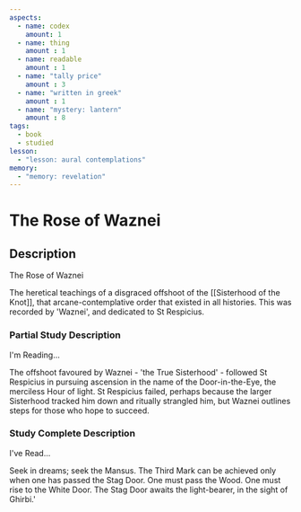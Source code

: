 ```yaml
---
aspects: 
  - name: codex
    amount: 1
  - name: thing
    amount : 1
  - name: readable
    amount : 1
  - name: "tally price"
    amount : 3
  - name: "written in greek"
    amount : 1
  - name: "mystery: lantern"
    amount : 8
tags:
  - book
  - studied
lesson:
  - "lesson: aural contemplations"
memory:
  - "memory: revelation"
---
```


# The Rose of Waznei

## Description
The Rose of Waznei

The heretical teachings of a disgraced offshoot of the [[Sisterhood of the Knot]], that arcane-contemplative order that existed in all histories. This was recorded by 'Waznei', and dedicated to St Respicius.
### Partial Study Description
I'm Reading...

The offshoot favoured by Waznei - 'the True Sisterhood' - followed St Respicius in pursuing ascension in the name of the Door-in-the-Eye, the merciless Hour of light. St Respicius failed, perhaps because the larger Sisterhood tracked him down and ritually strangled him, but Waznei outlines steps for those who hope to succeed. 
### Study Complete Description
I've Read...

Seek in dreams; seek the Mansus. The Third Mark can be achieved only when one has passed the Stag Door. One must pass the Wood. One must rise to the White Door. The Stag Door awaits the light-bearer, in the sight of Ghirbi.'